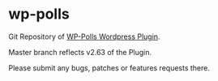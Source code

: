 # wp-polls

Git Repository of [WP-Polls Wordpress Plugin](http://wordpress.org/extend/plugins/wp-polls/).

Master branch reflects v2.63 of the Plugin.

Please submit any bugs, patches or features requests there.
